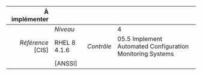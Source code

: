 
|           À implémenter    |    |    |    |
|----------------:|:---|---:|:---|
|                 |*Niveau*|| 4 |
|*Référence* [CIS]| RHEL 8 4.1.6 |*Contrôle*| 05.5 Implement Automated Configuration Monitoring Systems |
|                 |[ANSSI] ||  |

